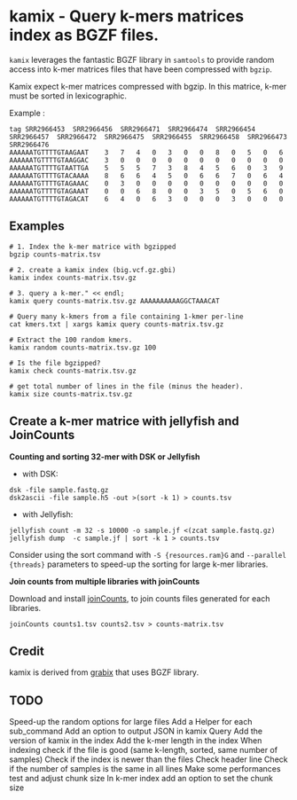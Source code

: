 kamix - Query k-mers matrices index as BGZF files.
======================================================

``kamix`` leverages the fantastic BGZF library in ``samtools`` to provide random access into
k-mer matrices files that have been compressed with ``bgzip``.

Kamix expect k-mer matrices compressed with bgzip. In this matrice, k-mer must be sorted in lexicographic.

Example :

```
tag	SRR2966453	SRR2966456	SRR2966471	SRR2966474	SRR2966454	SRR2966457	SRR2966472	SRR2966475	SRR2966455	SRR2966458	SRR2966473	SRR2966476
AAAAAATGTTTTGTAAGAAT	3	7	4	0	3	0	0	8	0	5	0	6
AAAAAATGTTTTGTAAGGAC	3	0	0	0	0	0	0	0	0	0	0	0
AAAAAATGTTTTGTAATTGA	5	5	5	7	3	8	4	5	6	0	3	9
AAAAAATGTTTTGTACAAAA	8	6	6	4	5	0	6	6	7	0	6	4
AAAAAATGTTTTGTAGAAAC	0	3	0	0	0	0	0	0	0	0	0	0
AAAAAATGTTTTGTAGAAAT	0	0	6	8	0	0	3	5	0	5	6	0
AAAAAATGTTTTGTAGACAT	6	4	0	6	3	0	0	0	3	0	0	0
```

## Examples

```
# 1. Index the k-mer matrice with bgzipped
bgzip counts-matrix.tsv

# 2. create a kamix index (big.vcf.gz.gbi)
kamix index counts-matrix.tsv.gz

# 3. query a k-mer." << endl;
kamix query counts-matrix.tsv.gz AAAAAAAAAAGGCTAAACAT

# Query many k-kmers from a file containing 1-kmer per-line
cat kmers.txt | xargs kamix query counts-matrix.tsv.gz

# Extract the 100 random kmers.
kamix random counts-matrix.tsv.gz 100

# Is the file bgzipped?
kamix check counts-matrix.tsv.gz

# get total number of lines in the file (minus the header).
kamix size counts-matrix.tsv.gz
```


## Create a k-mer matrice with jellyfish and JoinCounts

**Counting and sorting 32-mer with DSK or Jellyfish**

* with DSK:

```
dsk -file sample.fastq.gz
dsk2ascii -file sample.h5 -out >(sort -k 1) > counts.tsv
```

* with Jellyfish:

```
jellyfish count -m 32 -s 10000 -o sample.jf <(zcat sample.fastq.gz)
jellyfish dump  -c sample.jf | sort -k 1 > counts.tsv
```

Consider using the sort command with `-S {resources.ram}G` and `--parallel {threads}` parameters to speed-up the sorting for large k-mer libraries.

**Join counts from multiple libraries with joinCounts**

Download and install [joinCounts](https://github.com/Transipedia/dekupl-joinCounts), to join counts files generated for each libraries.

```
joinCounts counts1.tsv counts2.tsv > counts-matrix.tsv
```

## Credit

kamix is derived from [grabix](https://github.com/arq5x/grabix) that uses BGZF library.

## TODO
Speed-up the random options for large files
Add a Helper for each sub_command
Add an option to output JSON in kamix Query
Add the version of kamix in the index
Add the k-mer length in the index
When indexing check if the file is good (same k-length, sorted, same number of samples)
Check if the index is newer than the files
Check header line
Check if the number of samples is the same in all lines
Make some performances test and adjust chunk size
In k-mer index add an option to set the chunk size
